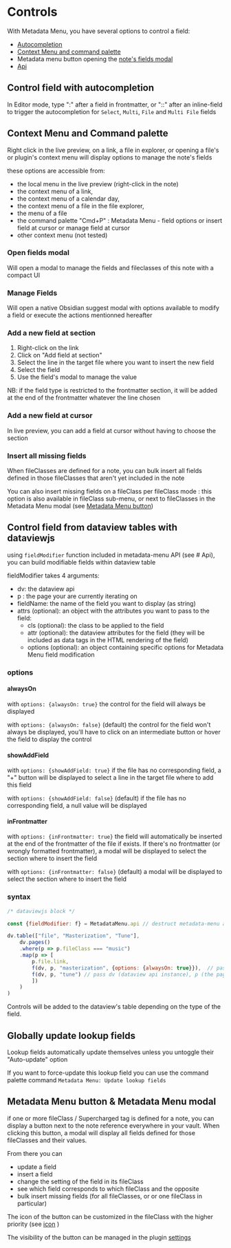 # Controls

With Metadata Menu, you have several options to control a field:
- [Autocompletion](#control-field-with-autocompletion)
- [Context Menu and command palette](#context-menu-and-command-palette)
- Metadata menu button opening the [note's fields modal](#open-fields-modal)
- [Api](api.md)

## Control field with autocompletion
In Editor mode, type ":" after a field in frontmatter, or "::" after an inline-field to trigger the autocompletion for `Select`, `Multi`, `File` and `Multi File` fields

## Context Menu and Command palette
Right click in the live preview, on a link, a file in explorer, or opening a file's or plugin's context menu will display options to manage the note's fields

these options are accessible from:

- the local menu in the live preview (right-click in the note)
- the context menu of a link, 
- the context menu of a calendar day, 
- the context menu of a file in the file explorer,
- the menu of a file
- the command palette "Cmd+P" : Metadata Menu - field options or insert field at cursor or manage field at cursor
- other context menu (not tested)

### Open fields modal

Will open a modal to manage the fields and fileclasses of this note with a compact UI

### Manage Fields

Will open a native Obsidian suggest modal with options available to modify a field or execute the actions mentionned hereafter

### Add a new field at section

1. Right-click on the link
2. Click on "Add field at section"
3. Select the line in the target file where you want to insert the new field
4. Select the field
5. Use the field's modal to manage the value

NB: if the field type is restricted to the frontmatter section, it will be added at the end of the frontmatter whatever the line chosen

### Add a new field at cursor

In live preview, you can add a field at cursor without having to choose the section

### Insert all missing fields

When fileClasses are defined for a note, you can bulk insert all fields defined in those fileClasses that aren't yet included in the note

You can also insert missing fields on a fileClass per fileClass mode : this option is also available in fileClass sub-menu, or next to fileClasses in the Metadata Menu modal (see [Metadata Menu button](#metadata-menu-button--metadata-menu-modal))

## Control field from dataview tables with dataviewjs

using `fieldModifier` function included in metadata-menu API (see # Api), you can build modifiable fields within dataview table

fieldModifier takes 4 arguments:

- dv: the dataview api
- p : the page your are currently iterating on
- fieldName: the name of the field you want to display (as string)
- attrs (optional): an object with the attributes you want to pass to the field:
    - cls (optional): the class to be applied to the field
    - attr (optional): the dataview attributes for the field (they will be included as data tags in the HTML rendering of the field)
    - options (optional): an object containing specific options for Metadata Menu field modification

### options

#### alwaysOn

with `options: {alwaysOn: true}` the control for the field will always be displayed

with `options: {alwaysOn: false}` (default) the control for the field won't always be displayed, you'll have to click on an intermediate button or hover the field to display the control

#### showAddField

with `options: {showAddField: true}` if the file has no corresponding field, a "+" button will be displayed to select a line in the target file where to add this field

with `options: {showAddField: false}` (default) if the file has no corresponding field, a null value will be displayed

#### inFrontmatter

with `options: {inFrontmatter: true}` the field will automatically be inserted at the end of the frontmatter of the file if exists. If there's no frontmatter (or wrongly formatted frontmatter), a modal will be displayed to select the section where to insert the field

with `options: {inFrontmatter: false}` (default) a modal will be displayed to select the section where to insert the field 

### syntax

```js
/* dataviewjs block */

const {fieldModifier: f} = MetadataMenu.api // destruct metadata-menu api to use fieldModifier function and give an alias: "f"

dv.table(["file", "Masterization", "Tune"], 
    dv.pages()
    .where(p => p.fileClass === "music")
    .map(p => [
        p.file.link, 
        f(dv, p, "masterization", {options: {alwaysOn: true}}),  // pass dv (dataview api instance), p (the page), the field name to fieldModifier (: "f") and an object with options: {alwaysOn: true} so taht the control is always visible
        f(dv, p, "tune") // pass dv (dataview api instance), p (the page), and the field name to fieldModifier (: "f")
        ])
    )
)
```

Controls will be added to the dataview's table depending on the type of the field.

## Globally update lookup fields

Lookup fields automatically update themselves unless you untoggle their "Auto-update" option

If you want to force-update this lookup field you can use the command palette command `Metadata Menu: Update lookup fields`

## Metadata Menu button & Metadata Menu modal

if one or more fileClass / Supercharged tag is defined for a note, you can display a button next to the note reference everywhere in your vault.
When clicking this button, a modal will display all fields defined for those fileClasses and their values.

From there you can
- update a field
- insert a field
- change the setting of the field in its fileClass
- see which field corresponds to which fileClass and the opposite
- bulk insert missing fields (for all fileClasses, or or one fileClass in particular)

The icon of the button can be customized in the fileClass with the higher priority (see [icon](/fileclasses/#iconfield) )

The visibility of the button can be managed in the plugin [settings](settings.md#show-extra-button-to-access-metadata-menu-form)